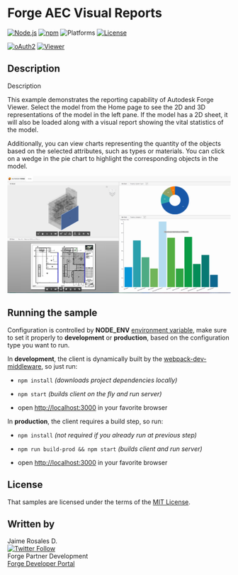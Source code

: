 # Forge AEC Visual Reports



[![Node.js](https://img.shields.io/badge/Node.js-4.4.0-blue.svg)](https://nodejs.org/)
[![npm](https://img.shields.io/badge/npm-3.10.7-green.svg)](https://www.npmjs.com/)
![Platforms](https://img.shields.io/badge/platform-windows%20%7C%20osx%20%7C%20linux-lightgray.svg)
[![License](http://img.shields.io/:license-mit-blue.svg)](http://opensource.org/licenses/MIT)

[![oAuth2](https://img.shields.io/badge/oAuth2-v1-green.svg)](http://developer.autodesk.com/)
[![Viewer](https://img.shields.io/badge/Viewer-v2-green.svg)](http://developer.autodesk.com/)

## Description
Description

This example demonstrates the reporting capability of Autodesk Forge Viewer. Select the model from the Home page  to see the 2D and 3D representations of the model in the left pane. If the model has a 2D sheet, it will also be loaded along with a visual report showing the vital statistics of the model.

Additionally, you can view charts representing the quantity of the objects based on the selected attributes, such as types or materials. You can click on a wedge in the pie chart to highlight the corresponding objects in the model.

![preview](./resources/img/aec-visual-reports-preview.png)

## Running the sample

Configuration is controlled by **NODE_ENV**
[environment variable](https://www.google.com/webhp?q=set+environment+variable&gws_rd=cr&ei=tum2WMaSF4SdsgHruLrIDg),
make sure to set it properly to **development** or **production**,
based on the configuration type you want to run.


In **development**, the client is dynamically built by the
[webpack-dev-middleware](https://github.com/webpack/webpack-dev-middleware), so just run:

 * `npm install`    *(downloads project dependencies locally)*

 * `npm start`      *(builds client on the fly and run server)*

 * open [http://localhost:3000](http://localhost:3000) in your favorite browser




In **production**, the client requires a build step, so run:

 * `npm install` *(not required if you already run at previous step)*

 * `npm run build-prod && npm start` *(builds client and run server)*

 * open [http://localhost:3000](http://localhost:3000) in your favorite browser



## License

That samples are licensed under the terms of the [MIT License](http://opensource.org/licenses/MIT).


## Written by

Jaime Rosales D.<br />
[![Twitter Follow](https://img.shields.io/twitter/follow/afrojme.svg?style=social&label=Follow)](https://twitter.com/AfroJme) <br />
Forge Partner Development <br />
<a href="http://developer.autodesk.com/">Forge Developer Portal</a> <br />

